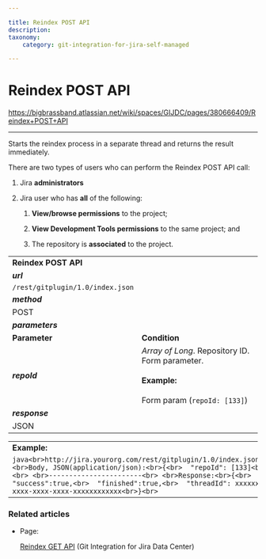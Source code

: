 ```yaml
---

title: Reindex POST API
description:
taxonomy:
    category: git-integration-for-jira-self-managed

---
```


# Reindex POST API

<https://bigbrassband.atlassian.net/wiki/spaces/GIJDC/pages/380666409/Reindex+POST+API>

* * *

Starts the reindex process in a separate thread and returns the result immediately.

There are two types of users who can perform the Reindex POST API call:

1.  Jira **administrators**
    
2.  Jira user who has **all** of the following:
    
    1.  **View/browse permissions** to the project;
        
    2.  **View Development Tools permissions** to the same project; and
        
    3.  The repository is **associated** to the project.
        

|     |     |
| --- | --- |
| **Reindex POST API** |     |
| _**url**_ |     |
| `/rest/gitplugin/1.0/index.json` |     |
| _**method**_ |     |
| POST |     |
| _**parameters**_ |     |
| **Parameter** | **Condition** |
| _**repoId**_ | _Array of Long_. Repository ID.  Form parameter.<br><br>**Example:**<br><br>Form param (`repoId: [133]`) |
| _**response**_ |     |
| JSON |     |

|     |
| --- |
| **Example:** |
| ```java<br>http://jira.yourorg.com/rest/gitplugin/1.0/index.json<br> <br>Body, JSON(application/json):<br>{<br>  "repoId": [133]<br>}<br> <br>-----------------------<br> <br>Response:<br>{<br>  "success":true,<br>  "finished":true,<br>  "threadId": xxxxxxxx-xxxx-xxxx-xxxx-xxxxxxxxxxxx<br>}<br>``` |

### Related articles

*   Page:
    
    [Reindex GET API](/wiki/spaces/GIJDC/pages/380699279/Reindex+GET+API) (Git Integration for Jira Data Center)